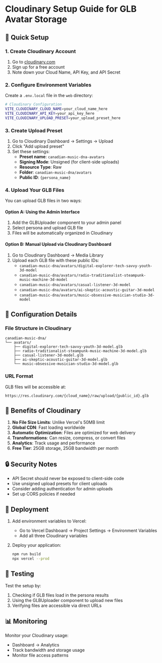 # Cloudinary Setup Guide for GLB Avatar Storage

## 🚀 Quick Setup

### 1. Create Cloudinary Account
1. Go to [cloudinary.com](https://cloudinary.com)
2. Sign up for a free account
3. Note down your Cloud Name, API Key, and API Secret

### 2. Configure Environment Variables
Create a `.env.local` file in the `web` directory:

```bash
# Cloudinary Configuration
VITE_CLOUDINARY_CLOUD_NAME=your_cloud_name_here
VITE_CLOUDINARY_API_KEY=your_api_key_here
VITE_CLOUDINARY_UPLOAD_PRESET=your_upload_preset_here
```

### 3. Create Upload Preset
1. Go to Cloudinary Dashboard → Settings → Upload
2. Click "Add upload preset"
3. Set these settings:
   - **Preset name**: `canadian-music-dna-avatars`
   - **Signing Mode**: Unsigned (for client-side uploads)
   - **Resource Type**: Raw
   - **Folder**: `canadian-music-dna/avatars`
   - **Public ID**: `{persona_name}`

### 4. Upload Your GLB Files
You can upload GLB files in two ways:

#### Option A: Using the Admin Interface
1. Add the GLBUploader component to your admin panel
2. Select persona and upload GLB file
3. Files will be automatically organized in Cloudinary

#### Option B: Manual Upload via Cloudinary Dashboard
1. Go to Cloudinary Dashboard → Media Library
2. Upload each GLB file with these public IDs:
   - `canadian-music-dna/avatars/digital-explorer-tech-savvy-youth-3d-model`
   - `canadian-music-dna/avatars/radio-traditionalist-steampunk-music-machine-3d-model`
   - `canadian-music-dna/avatars/casual-listener-3d-model`
   - `canadian-music-dna/avatars/ai-skeptic-acoustic-guitar-3d-model`
   - `canadian-music-dna/avatars/music-obsessive-musician-studio-3d-model`

## 🔧 Configuration Details

### File Structure in Cloudinary
```
canadian-music-dna/
└── avatars/
    ├── digital-explorer-tech-savvy-youth-3d-model.glb
    ├── radio-traditionalist-steampunk-music-machine-3d-model.glb
    ├── casual-listener-3d-model.glb
    ├── ai-skeptic-acoustic-guitar-3d-model.glb
    └── music-obsessive-musician-studio-3d-model.glb
```

### URL Format
GLB files will be accessible at:
```
https://res.cloudinary.com/{cloud_name}/raw/upload/{public_id}.glb
```

## 🎯 Benefits of Cloudinary

1. **No File Size Limits**: Unlike Vercel's 50MB limit
2. **Global CDN**: Fast loading worldwide
3. **Automatic Optimization**: Files are optimized for web delivery
4. **Transformations**: Can resize, compress, or convert files
5. **Analytics**: Track usage and performance
6. **Free Tier**: 25GB storage, 25GB bandwidth per month

## 🔒 Security Notes

- API Secret should never be exposed to client-side code
- Use unsigned upload presets for client uploads
- Consider adding authentication for admin uploads
- Set up CORS policies if needed

## 🚀 Deployment

1. Add environment variables to Vercel:
   - Go to Vercel Dashboard → Project Settings → Environment Variables
   - Add all three Cloudinary variables

2. Deploy your application:
   ```bash
   npm run build
   npx vercel --prod
   ```

## 🧪 Testing

Test the setup by:
1. Checking if GLB files load in the persona results
2. Using the GLBUploader component to upload new files
3. Verifying files are accessible via direct URLs

## 📊 Monitoring

Monitor your Cloudinary usage:
- Dashboard → Analytics
- Track bandwidth and storage usage
- Monitor file access patterns
